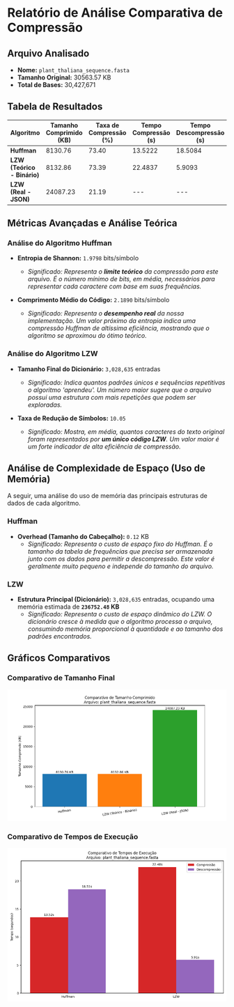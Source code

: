 # Relatório de Análise Comparativa de Compressão

## Arquivo Analisado
- **Nome:** `plant_thaliana_sequence.fasta`
- **Tamanho Original:** 30563.57 KB
- **Total de Bases:** 30,427,671

## Tabela de Resultados

| Algoritmo | Tamanho Comprimido (KB) | Taxa de Compressão (%) | Tempo Compressão (s) | Tempo Descompressão (s) |
|---|---|---|---|---|
| **Huffman** | 8130.76 | 73.40 | 13.5222 | 18.5084 |
| **LZW (Teórico - Binário)** | 8132.86 | 73.39 | 22.4837 | 5.9093 |
| **LZW (Real - JSON)** | 24087.23 | 21.19 | --- | --- |

## Métricas Avançadas e Análise Teórica

### Análise do Algoritmo Huffman

- **Entropia de Shannon:** `1.9798` bits/símbolo
  - *Significado: Representa o **limite teórico** da compressão para este arquivo. É o número mínimo de bits, em média, necessários para representar cada caractere com base em suas frequências.*

- **Comprimento Médio do Código:** `2.1890` bits/símbolo
  - *Significado: Representa o **desempenho real** da nossa implementação. Um valor próximo da entropia indica uma compressão Huffman de altíssima eficiência, mostrando que o algoritmo se aproximou do ótimo teórico.*

### Análise do Algoritmo LZW

- **Tamanho Final do Dicionário:** `3,028,635` entradas
  - *Significado: Indica quantos padrões únicos e sequências repetitivas o algoritmo 'aprendeu'. Um número maior sugere que o arquivo possui uma estrutura com mais repetições que podem ser exploradas.*

- **Taxa de Redução de Símbolos:** `10.05`
  - *Significado: Mostra, em média, quantos caracteres do texto original foram representados por **um único código LZW**. Um valor maior é um forte indicador de alta eficiência de compressão.*


## Análise de Complexidade de Espaço (Uso de Memória)

A seguir, uma análise do uso de memória das principais estruturas de dados de cada algoritmo.

### Huffman

- **Overhead (Tamanho do Cabeçalho):** `0.12` KB
  - *Significado: Representa o custo de espaço fixo do Huffman. É o tamanho da tabela de frequências que precisa ser armazenada junto com os dados para permitir a descompressão. Este valor é geralmente muito pequeno e independe do tamanho do arquivo.*

### LZW

- **Estrutura Principal (Dicionário):** `3,028,635` entradas, ocupando uma memória estimada de **`236752.48` KB**
  - *Significado: Representa o custo de espaço dinâmico do LZW. O dicionário cresce à medida que o algoritmo processa o arquivo, consumindo memória proporcional à quantidade e ao tamanho dos padrões encontrados.*


## Gráficos Comparativos

### Comparativo de Tamanho Final
![Comparativo de Tamanho](../graficos/plant_thaliana_sequence_comparativo_tamanho.png)

### Comparativo de Tempos de Execução
![Comparativo de Tempo](../graficos/plant_thaliana_sequence_comparativo_tempo.png)
